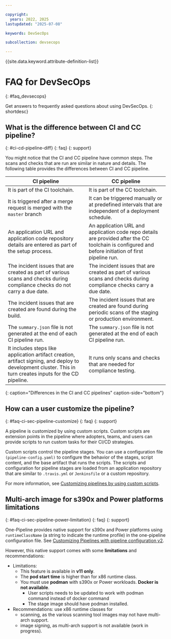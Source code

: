 ```yaml
---

copyright: 
  years: 2022, 2025
lastupdated: "2025-07-08"

keywords: DevSecOps

subcollection: devsecops

---
```


{{site.data.keyword.attribute-definition-list}}

# FAQ for DevSecOps
{: #faq_devsecops}

Get answers to frequently asked questions about using DevSecOps.
{: shortdesc} 



## What is the difference between CI and CC pipeline?
{: #ci-cd-pipeline-diff}
{: faq}
{: support}

You might notice that the CI and CC pipeline have common steps. The scans and checks that are run are similar in nature and details. The following table provides the differences between CI and CC pipeline.

| CI pipeline | CC pipeline |
|---------|------------|
| It is part of the CI toolchain. | It is part of the CC toolchain. |
| It is triggered after a merge request is merged with the `master` branch | It can be triggered manually or at predefined intervals that are independent of a deployment schedule. |
| An application URL and application code repository details are entered as part of the setup process. | An application URL and application code repo details are provided after the CC toolchain is configured and before initiation of first pipeline run. |
| The incident issues that are created as part of various scans and checks during compliance checks do not carry a due date. | The incident issues that are created as part of various scans and checks during compliance checks carry a due date. |
| The incident issues that are created are found during the build. | The incident issues that are created are found during periodic scans of the staging or production environment. |
| The `summary.json` file is not generated at the end of each CI pipeline run. | The `summary.json` file is not generated at the end of each CI pipeline run. |
| It includes steps like application artifact creation, artifact signing, and deploy to development cluster. This in turn creates inputs for the CD pipeline.  | It runs only scans and checks that are needed for compliance testing. |
{: caption="Differences in the CI and CC pipelines" caption-side="bottom"}

## How can a user customize the pipeline?
{: #faq-ci-sec-pipeline-customize}
{: faq}
{: support}

A pipeline is customized by using custom scripts. Custom scripts are extension points in the pipeline where adopters, teams, and users can provide scripts to run custom tasks for their CI/CD strategies.

Custom scripts control the pipeline stages. You can use a configuration file `(pipeline-config.yaml)` to configure the behavior of the stages, script content, and the base artifact that runs the scripts. The scripts and configuration for pipeline stages are loaded from an application repository that are similar to `.travis.yml` or `Jenkinsfile` or a custom repository.

For more information, see [Customizing pipelines by using custom scripts](/docs/devsecops?topic=devsecops-cd-devsecops-pipelines-custom-customize).

## Multi-arch image for s390x and Power platforms limitations
{: #faq-ci-sec-pipeline-power-limitation}
{: faq}
{: support}

One-Pipeline provides native support for s390x and Power platforms using `runtimeClassName` (a string to indicate the runtime profile) in the one-pipeline configuration file. See [Customizing Pipelines with pipeline configuration v2](/docs/devsecops?topic=devsecops-pipeline-config-v2-runtimeclassname).

However, this native support comes with some **limitations** and recommendations:
- Limitations:
  - This feature is available in **v11 only**.
  - The **pod start time** is higher than for x86 runtime class.
  - You must use **podman** with s390x or Power workloads. **Docker is not available**.
    - User scripts needs to be updated to work with podman command instead of docker command
    - The stage image should have podman installed.
- Recommendations: use x86 runtime classes for
  - scanning, as the various scanning tool images may not have multi-arch support.
  - image signing, as multi-arch support is not available (work in progress).

